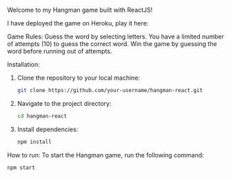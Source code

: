 Welcome to my Hangman game built with ReactJS!

I have deployed the game on Heroku, play it here:

Game Rules:
Guess the word by selecting letters.
You have a limited number of attempts (10) to guess the correct word.
Win the game by guessing the word before running out of attempts.

Installation:

1. Clone the repository to your local machine:

   ```bash
   git clone https://github.com/your-username/hangman-react.git
   ```

2. Navigate to the project directory:

   ```bash
   cd hangman-react
   ```

3. Install dependencies:

   ```bash
   npm install
   ```

How to run:
To start the Hangman game, run the following command:

```bash
npm start
```
